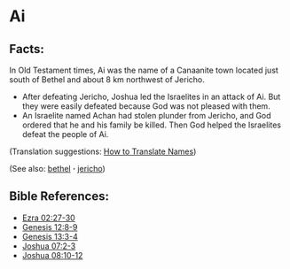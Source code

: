 # Ai #

## Facts: ##

In Old Testament times, Ai was the name of a Canaanite town located just south of Bethel and about 8 km northwest of Jericho.

* After defeating Jericho, Joshua led the Israelites in an attack of Ai. But they were easily defeated because God was not pleased with them.
* An Israelite named Achan had stolen plunder from Jericho, and God ordered that he and his family be killed. Then God helped the Israelites defeat the people of Ai.

(Translation suggestions: [How to Translate Names](https://git.door43.org/Door43/en-ta-translate-vol1/src/master/content/translate_names.md))

(See also: [bethel](../other/bethel.md) **·** [jericho](../other/jericho.md))

## Bible References: ##

* [Ezra 02:27-30](https://door43.org/en/bible/notes/ezr/02/27)
* [Genesis 12:8-9](https://door43.org/en/bible/notes/gen/12/08)
* [Genesis 13:3-4](https://door43.org/en/bible/notes/gen/13/03)
* [Joshua 07:2-3](https://door43.org/en/bible/notes/jos/07/02)
* [Joshua 08:10-12](https://door43.org/en/bible/notes/jos/08/10)

